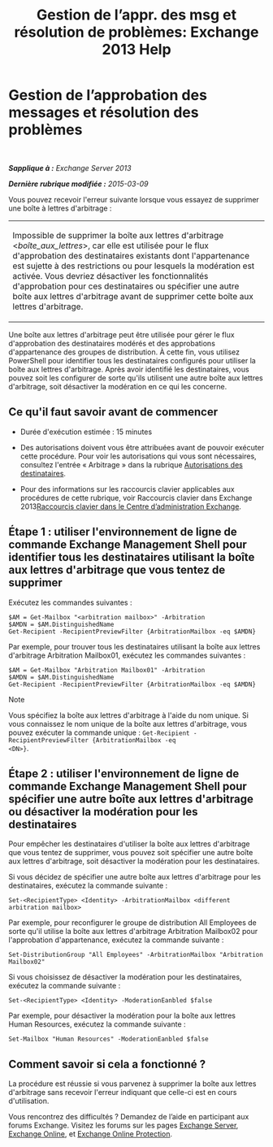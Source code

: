 ﻿---
title: 'Gestion de l’appr. des msg et résolution de problèmes: Exchange 2013 Help'
TOCTitle: Gestion de l’approbation des messages et résolution des problèmes
ms:assetid: 860df43f-a05b-4da3-83f1-68d3123a923d
ms:mtpsurl: https://technet.microsoft.com/fr-fr/library/Dd298110(v=EXCHG.150)
ms:contentKeyID: 52062997
ms.date: 04/24/2018
mtps_version: v=EXCHG.150
ms.translationtype: HT
---

# Gestion de l’approbation des messages et résolution des problèmes

 

_**Sapplique à :** Exchange Server 2013_

_**Dernière rubrique modifiée :** 2015-03-09_

Vous pouvez recevoir l'erreur suivante lorsque vous essayez de supprimer une boîte à lettres d'arbitrage :


<table>
<colgroup>
<col style="width: 100%" />
</colgroup>
<tbody>
<tr class="odd">
<td><p>Impossible de supprimer la boîte aux lettres d'arbitrage &lt;<em>boîte_aux_lettres</em>&gt;, car elle est utilisée pour le flux d'approbation des destinataires existants dont l'appartenance est sujette à des restrictions ou pour lesquels la modération est activée. Vous devriez désactiver les fonctionnalités d'approbation pour ces destinataires ou spécifier une autre boîte aux lettres d'arbitrage avant de supprimer cette boîte aux lettres d'arbitrage.</p></td>
</tr>
</tbody>
</table>


Une boîte aux lettres d'arbitrage peut être utilisée pour gérer le flux d'approbation des destinataires modérés et des approbations d'appartenance des groupes de distribution. À cette fin, vous utilisez PowerShell pour identifier tous les destinataires configurés pour utiliser la boîte aux lettres d'arbitrage. Après avoir identifié les destinataires, vous pouvez soit les configurer de sorte qu'ils utilisent une autre boîte aux lettres d'arbitrage, soit désactiver la modération en ce qui les concerne.

## Ce qu'il faut savoir avant de commencer

  - Durée d'exécution estimée : 15 minutes

  - Des autorisations doivent vous être attribuées avant de pouvoir exécuter cette procédure. Pour voir les autorisations qui vous sont nécessaires, consultez l'entrée « Arbitrage » dans la rubrique [Autorisations des destinataires](recipients-permissions-exchange-2013-help.md).

  - Pour des informations sur les raccourcis clavier applicables aux procédures de cette rubrique, voir Raccourcis clavier dans Exchange 2013[Raccourcis clavier dans le Centre d’administration Exchange](keyboard-shortcuts-in-the-exchange-admin-center-exchange-online-protection-help.md).

## Étape 1 : utiliser l'environnement de ligne de commande Exchange Management Shell pour identifier tous les destinataires utilisant la boîte aux lettres d'arbitrage que vous tentez de supprimer

Exécutez les commandes suivantes :

    $AM = Get-Mailbox "<arbitration mailbox>" -Arbitration
    $AMDN = $AM.DistinguishedName
    Get-Recipient -RecipientPreviewFilter {ArbitrationMailbox -eq $AMDN}

Par exemple, pour trouver tous les destinataires utilisant la boîte aux lettres d'arbitrage Arbitration Mailbox01, exécutez les commandes suivantes :

    $AM = Get-Mailbox "Arbitration Mailbox01" -Arbitration
    $AMDN = $AM.DistinguishedName
    Get-Recipient -RecipientPreviewFilter {ArbitrationMailbox -eq $AMDN}

> [!NOTE]
> Vous spécifiez la boîte aux lettres d'arbitrage à l'aide du nom unique. Si vous connaissez le nom unique de la boîte aux lettres d'arbitrage, vous pouvez exécuter la commande unique : <code>Get-Recipient -RecipientPreviewFilter {ArbitrationMailbox -eq &lt;DN&gt;}</code>.


## Étape 2 : utiliser l'environnement de ligne de commande Exchange Management Shell pour spécifier une autre boîte aux lettres d'arbitrage ou désactiver la modération pour les destinataires

Pour empêcher les destinataires d'utiliser la boîte aux lettres d'arbitrage que vous tentez de supprimer, vous pouvez soit spécifier une autre boîte aux lettres d'arbitrage, soit désactiver la modération pour les destinataires.

Si vous décidez de spécifier une autre boîte aux lettres d'arbitrage pour les destinataires, exécutez la commande suivante :

    Set-<RecipientType> <Identity> -ArbitrationMailbox <different arbitration mailbox>

Par exemple, pour reconfigurer le groupe de distribution All Employees de sorte qu'il utilise la boîte aux lettres d'arbitrage Arbitration Mailbox02 pour l'approbation d'appartenance, exécutez la commande suivante :

    Set-DistributionGroup "All Employees" -ArbitrationMailbox "Arbitration Mailbox02"

Si vous choisissez de désactiver la modération pour les destinataires, exécutez la commande suivante :

    Set-<RecipientType> <Identity> -ModerationEanbled $false

Par exemple, pour désactiver la modération pour la boîte aux lettres Human Resources, exécutez la commande suivante :

    Set-Mailbox "Human Resources" -ModerationEanbled $false

## Comment savoir si cela a fonctionné ?

La procédure est réussie si vous parvenez à supprimer la boîte aux lettres d'arbitrage sans recevoir l'erreur indiquant que celle-ci est en cours d'utilisation.

Vous rencontrez des difficultés ? Demandez de l’aide en participant aux forums Exchange. Visitez les forums sur les pages [Exchange Server](https://go.microsoft.com/fwlink/p/?linkid=60612), [Exchange Online](https://go.microsoft.com/fwlink/p/?linkid=267542), et [Exchange Online Protection](https://go.microsoft.com/fwlink/p/?linkid=285351).

